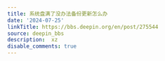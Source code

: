 ```yaml
---
title: 系统盘满了没办法备份更新怎么办
date: '2024-07-25'
linkTitle: https://bbs.deepin.org/en/post/275544
source: deepin_bbs
description:  xz 
disable_comments: true
---
```


